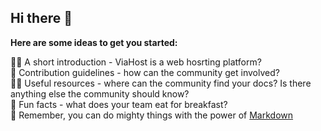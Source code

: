 ## Hi there 👋


**Here are some ideas to get you started:**

🙋‍♀️ A short introduction - ViaHost is a web hosrting platform? <br />
🌈 Contribution guidelines - how can the community get involved? <br />
👩‍💻 Useful resources - where can the community find your docs? Is there anything else the community should know? <br />
🍿 Fun facts - what does your team eat for breakfast? <br />
🧙 Remember, you can do mighty things with the power of [Markdown](https://docs.github.com/github/writing-on-github/getting-started-with-writing-and-formatting-on-github/basic-writing-and-formatting-syntax)
